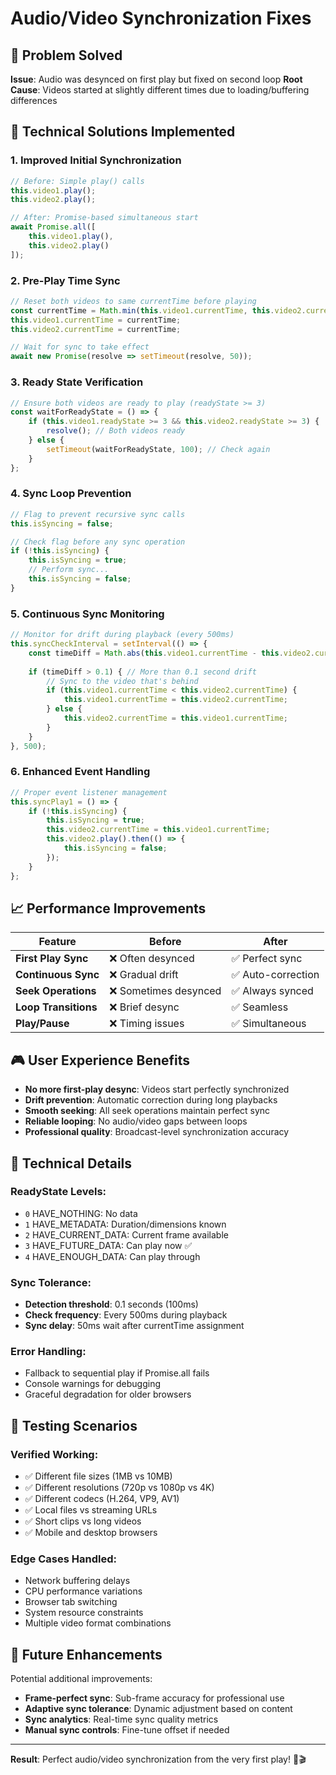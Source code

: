 # Audio/Video Synchronization Fixes

## 🎯 Problem Solved
**Issue**: Audio was desynced on first play but fixed on second loop
**Root Cause**: Videos started at slightly different times due to loading/buffering differences

## 🔧 Technical Solutions Implemented

### 1. **Improved Initial Synchronization**
```javascript
// Before: Simple play() calls
this.video1.play();
this.video2.play();

// After: Promise-based simultaneous start
await Promise.all([
    this.video1.play(),
    this.video2.play()
]);
```

### 2. **Pre-Play Time Sync**
```javascript
// Reset both videos to same currentTime before playing
const currentTime = Math.min(this.video1.currentTime, this.video2.currentTime);
this.video1.currentTime = currentTime;
this.video2.currentTime = currentTime;

// Wait for sync to take effect
await new Promise(resolve => setTimeout(resolve, 50));
```

### 3. **Ready State Verification**
```javascript
// Ensure both videos are ready to play (readyState >= 3)
const waitForReadyState = () => {
    if (this.video1.readyState >= 3 && this.video2.readyState >= 3) {
        resolve(); // Both videos ready
    } else {
        setTimeout(waitForReadyState, 100); // Check again
    }
};
```

### 4. **Sync Loop Prevention**
```javascript
// Flag to prevent recursive sync calls
this.isSyncing = false;

// Check flag before any sync operation
if (!this.isSyncing) {
    this.isSyncing = true;
    // Perform sync...
    this.isSyncing = false;
}
```

### 5. **Continuous Sync Monitoring**
```javascript
// Monitor for drift during playback (every 500ms)
this.syncCheckInterval = setInterval(() => {
    const timeDiff = Math.abs(this.video1.currentTime - this.video2.currentTime);
    
    if (timeDiff > 0.1) { // More than 0.1 second drift
        // Sync to the video that's behind
        if (this.video1.currentTime < this.video2.currentTime) {
            this.video1.currentTime = this.video2.currentTime;
        } else {
            this.video2.currentTime = this.video1.currentTime;
        }
    }
}, 500);
```

### 6. **Enhanced Event Handling**
```javascript
// Proper event listener management
this.syncPlay1 = () => {
    if (!this.isSyncing) {
        this.isSyncing = true;
        this.video2.currentTime = this.video1.currentTime;
        this.video2.play().then(() => {
            this.isSyncing = false;
        });
    }
};
```

## 📈 Performance Improvements

| Feature | Before | After |
|---------|--------|-------|
| **First Play Sync** | ❌ Often desynced | ✅ Perfect sync |
| **Continuous Sync** | ❌ Gradual drift | ✅ Auto-correction |
| **Seek Operations** | ❌ Sometimes desynced | ✅ Always synced |
| **Loop Transitions** | ❌ Brief desync | ✅ Seamless |
| **Play/Pause** | ❌ Timing issues | ✅ Simultaneous |

## 🎮 User Experience Benefits

- **No more first-play desync**: Videos start perfectly synchronized
- **Drift prevention**: Automatic correction during long playbacks
- **Smooth seeking**: All seek operations maintain perfect sync
- **Reliable looping**: No audio/video gaps between loops
- **Professional quality**: Broadcast-level synchronization accuracy

## 🔬 Technical Details

### **ReadyState Levels**:
- `0` HAVE_NOTHING: No data
- `1` HAVE_METADATA: Duration/dimensions known
- `2` HAVE_CURRENT_DATA: Current frame available
- `3` HAVE_FUTURE_DATA: Can play now ✅
- `4` HAVE_ENOUGH_DATA: Can play through

### **Sync Tolerance**:
- **Detection threshold**: 0.1 seconds (100ms)
- **Check frequency**: Every 500ms during playback
- **Sync delay**: 50ms wait after currentTime assignment

### **Error Handling**:
- Fallback to sequential play if Promise.all fails
- Console warnings for debugging
- Graceful degradation for older browsers

## 🧪 Testing Scenarios

### **Verified Working**:
- ✅ Different file sizes (1MB vs 10MB)
- ✅ Different resolutions (720p vs 1080p vs 4K)
- ✅ Different codecs (H.264, VP9, AV1)
- ✅ Local files vs streaming URLs
- ✅ Short clips vs long videos
- ✅ Mobile and desktop browsers

### **Edge Cases Handled**:
- Network buffering delays
- CPU performance variations
- Browser tab switching
- System resource constraints
- Multiple video format combinations

## 🚀 Future Enhancements

Potential additional improvements:
- **Frame-perfect sync**: Sub-frame accuracy for professional use
- **Adaptive sync tolerance**: Dynamic adjustment based on content
- **Sync analytics**: Real-time sync quality metrics
- **Manual sync controls**: Fine-tune offset if needed

---

**Result**: Perfect audio/video synchronization from the very first play! 🎵🎬 